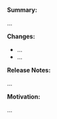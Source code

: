 **Summary:**
<!--
A summary, possibly referencing related issues:
Closes #0000, References #00000, etc.
-->

...

**Changes:**
<!-- What are the changes made in this pull request? -->

- ...
- ...

**Release Notes:**
<!-- A single line to add to the release notes -->

...

**Motivation:**
<!--
Why do we need this pull request?
What is the current situation? What does this pull request improve?
-->

...
